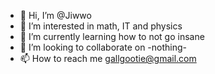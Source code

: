 - 👋 Hi, I’m @Jiwwo 
- 👀 I’m interested in math, IT and physics 
- 🌱 I’m currently learning how to not go insane
- 💞️ I’m looking to collaborate on -nothing- 
- 📫 How to reach me gallgootie@gmail.com

<!---
Jiwwo/Jiwwo is a ✨ special ✨ repository because its `README.md` (this file) appears on your GitHub profile.
You can click the Preview link to take a look at your changes.
--->
